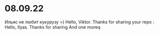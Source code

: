 # 08.09.22
Ильяс не любит кукурузу =)
Hello, Viktor. Thanks for sharing your repo :
Hello, Ilyas. Thanks for sharing 
And one moreq
